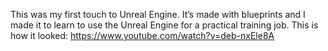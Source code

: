 This was my first touch to Unreal Engine. It’s made with blueprints and I made it to learn to use the Unreal Engine for a practical training job.
This is how it looked: https://www.youtube.com/watch?v=deb-nxEle8A
